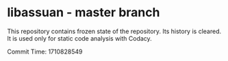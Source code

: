 # libassuan - master branch

This repository contains frozen state of the repository.
Its history is cleared. It is used only for static code
analysis with Codacy.

Commit Time: 1710828549